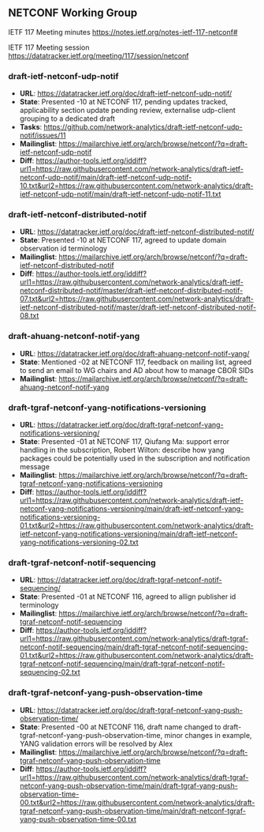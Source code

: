 ## NETCONF Working Group

IETF 117 Meeting minutes
https://notes.ietf.org/notes-ietf-117-netconf#

IETF 117 Meeting session
https://datatracker.ietf.org/meeting/117/session/netconf

### draft-ietf-netconf-udp-notif
* **URL**: https://datatracker.ietf.org/doc/draft-ietf-netconf-udp-notif/
* **State**: Presented -10 at NETCONF 117, pending updates tracked, applicability section update pending review, externalise udp-client grouping to a dedicated draft
* **Tasks**: https://github.com/network-analytics/draft-ietf-netconf-udp-notif/issues/11
* **Mailinglist**: https://mailarchive.ietf.org/arch/browse/netconf/?q=draft-ietf-netconf-udp-notif
* **Diff**: https://author-tools.ietf.org/iddiff?url1=https://raw.githubusercontent.com/network-analytics/draft-ietf-netconf-udp-notif/main/draft-ietf-netconf-udp-notif-10.txt&url2=https://raw.githubusercontent.com/network-analytics/draft-ietf-netconf-udp-notif/main/draft-ietf-netconf-udp-notif-11.txt

### draft-ietf-netconf-distributed-notif
* **URL**: https://datatracker.ietf.org/doc/draft-ietf-netconf-distributed-notif/
* **State**: Presented -10 at NETCONF 117, agreed to update domain observation id terminology
* **Mailinglist**: https://mailarchive.ietf.org/arch/browse/netconf/?q=draft-ietf-netconf-distributed-notif
* **Diff**: https://author-tools.ietf.org/iddiff?url1=https://raw.githubusercontent.com/network-analytics/draft-ietf-netconf-distributed-notif/master/draft-ietf-netconf-distributed-notif-07.txt&url2=https://raw.githubusercontent.com/network-analytics/draft-ietf-netconf-distributed-notif/master/draft-ietf-netconf-distributed-notif-08.txt

### draft-ahuang-netconf-notif-yang
* **URL**: https://datatracker.ietf.org/doc/draft-ahuang-netconf-notif-yang/
* **State**: Mentioned -02 at NETCONF 117, feedback on mailing list, agreed to send an email to WG chairs and AD about how to manage CBOR SIDs
* **Mailinglist**: https://mailarchive.ietf.org/arch/browse/netconf/?q=draft-ahuang-netconf-notif-yang

### draft-tgraf-netconf-yang-notifications-versioning
* **URL**: https://datatracker.ietf.org/doc/draft-tgraf-netconf-yang-notifications-versioning/
* **State**: Presented -01 at NETCONF 117, Qiufang Ma: support error handling in the subscription, Robert Wilton: describe how yang packages could be potentially used in the subscription and notification message
* **Mailinglist**: https://mailarchive.ietf.org/arch/browse/netconf/?q=draft-tgraf-netconf-yang-notifications-versioning
* **Diff**: https://author-tools.ietf.org/iddiff?url1=https://raw.githubusercontent.com/network-analytics/draft-ietf-netconf-yang-notifications-versioning/main/draft-ietf-netconf-yang-notifications-versioning-01.txt&url2=https://raw.githubusercontent.com/network-analytics/draft-ietf-netconf-yang-notifications-versioning/main/draft-ietf-netconf-yang-notifications-versioning-02.txt

### draft-tgraf-netconf-notif-sequencing
* **URL**: https://datatracker.ietf.org/doc/draft-tgraf-netconf-notif-sequencing/
* **State**: Presented -01 at NETCONF 116, agreed to allign publisher id terminology
* **Mailinglist**: https://mailarchive.ietf.org/arch/browse/netconf/?q=draft-tgraf-netconf-notif-sequencing
* **Diff**: https://author-tools.ietf.org/iddiff?url1=https://raw.githubusercontent.com/network-analytics/draft-tgraf-netconf-notif-sequencing/main/draft-tgraf-netconf-notif-sequencing-01.txt&url2=https://raw.githubusercontent.com/network-analytics/draft-tgraf-netconf-notif-sequencing/main/draft-tgraf-netconf-notif-sequencing-02.txt

### draft-tgraf-netconf-yang-push-observation-time
* **URL**: https://datatracker.ietf.org/doc/draft-tgraf-netconf-yang-push-observation-time/
* **State**: Presented -00 at NETCONF 116, draft name changed to draft-tgraf-netconf-yang-push-observation-time, minor changes in example, YANG validation errors will be resolved by Alex
* **Mailinglist**: https://mailarchive.ietf.org/arch/browse/netconf/?q=draft-tgraf-netconf-yang-push-observation-time
* **Diff**: https://author-tools.ietf.org/iddiff?url1=https://raw.githubusercontent.com/network-analytics/draft-tgraf-netconf-yang-push-observation-time/main/draft-tgraf-yang-push-observation-time-00.txt&url2=https://raw.githubusercontent.com/network-analytics/draft-tgraf-netconf-yang-push-observation-time/main/draft-netconf-tgraf-yang-push-observation-time-00.txt